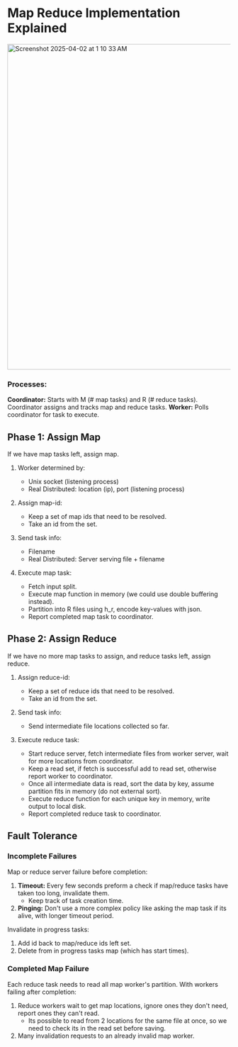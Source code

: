 # Map Reduce Implementation Explained
<img width="735" alt="Screenshot 2025-04-02 at 1 10 33 AM" src="https://github.com/user-attachments/assets/59ed68b2-f42a-472c-bda3-2b041ed2c798" />

### Processes:
**Coordinator:** Starts with M (# map tasks) and R (# reduce tasks). Coordinator assigns and tracks map and reduce tasks.
**Worker:** Polls coordinator for task to execute.

## Phase 1: Assign Map
If we have map tasks left, assign map. 

1. Worker determined by:
    * Unix socket (listening process)
    * Real Distributed: location (ip), port (listening process)

2. Assign map-id: 
    * Keep a set of map ids that need to be resolved.
    * Take an id from the set.

3. Send task info:
    * Filename
    * Real Distributed: Server serving file + filename
  
4. Execute map task:
    * Fetch input split.
    * Execute map function in memory (we could use double buffering instead).
    * Partition into R files using h_r, encode key-values with json.
    * Report completed map task to coordinator.

## Phase 2: Assign Reduce
If we have no more map tasks to assign, and reduce tasks left, assign reduce.

1. Assign reduce-id:
    * Keep a set of reduce ids that need to be resolved.
    * Take an id from the set.
  
2. Send task info:
    * Send intermediate file locations collected so far.
  
3. Execute reduce task:
    * Start reduce server, fetch intermediate files from worker server, wait for more locations from coordinator.
    * Keep a read set, if fetch is successful add to read set, otherwise report worker to coordinator.
    * Once all intermediate data is read, sort the data by key, assume partition fits in memory (do not external sort).
    * Execute reduce function for each unique key in memory, write output to local disk.
    * Report completed reduce task to coordinator.
  
## Fault Tolerance
### Incomplete Failures

Map or reduce server failure before completion:
  1. **Timeout:** Every few seconds preform a check if map/reduce tasks have taken too long, invalidate them.
      * Keep track of task creation time.
  2. **Pinging:** Don't use a more complex policy like asking the map task if its alive, with longer timeout period.

Invalidate in progress tasks:
  1. Add id back to map/reduce ids left set.
  2. Delete from in progress tasks map (which has start times).

### Completed Map Failure

Each reduce task needs to read all map worker's partition. With workers failing after completion:
  1. Reduce workers wait to get map locations, ignore ones they don't need, report ones they can't read.
       * Its possible to read from 2 locations for the same file at once, so we need to check its in the read set before saving.
  2. Many invalidation requests to an already invalid map worker.

